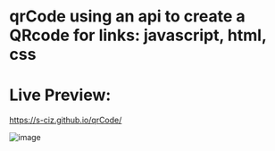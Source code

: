 # qrCode using an api to create a QRcode for links: javascript, html, css
# Live Preview: 
https://s-ciz.github.io/qrCode/

![image](https://github.com/S-ciz/qrCode/assets/95995178/93767906-3f29-44d6-bf33-0d7f953d3db2)

